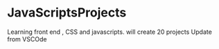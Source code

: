 # JavaScriptsProjects
 Learning front end , CSS and javascripts. will create 20 projects
Update from VSCOde 